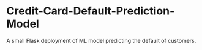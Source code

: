 # Credit-Card-Default-Prediction-Model
A small Flask deployment of ML model predicting the default of customers.
